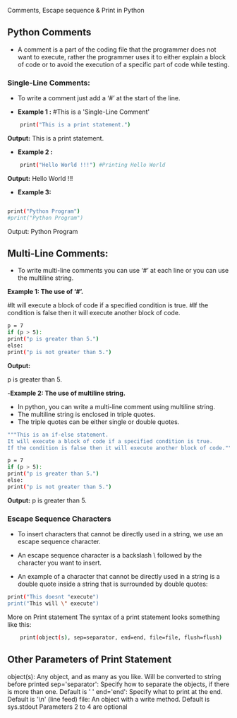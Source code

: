 Comments, Escape sequence & Print in Python

## Python Comments

- A comment is a part of the coding file that the programmer does not want to execute, rather the programmer uses it to either explain a block of code or to avoid the execution of a specific part of code while testing.

### Single-Line Comments:

- To write a comment just add a ‘#’ at the start of the line.

- **Example 1 :**
  #This is a 'Single-Line Comment'

```bash
    print("This is a print statement.")
```

**Output:**
This is a print statement.

- **Example 2 :**

```bash
    print("Hello World !!!") #Printing Hello World
```

**Output:**
Hello World !!!

- **Example 3:**

```bash

print("Python Program")
#print("Python Program")
```

Output:
Python Program

## Multi-Line Comments:

- To write multi-line comments you can use ‘#’ at each line or you can use the multiline string.

**Example 1: The use of ‘#’.**

#It will execute a block of code if a specified condition is true.
#If the condition is false then it will execute another block of code.

```bash
p = 7
if (p > 5):
print("p is greater than 5.")
else:
print("p is not greater than 5.")
```

**Output:**

p is greater than 5.

-**Example 2: The use of multiline string.**

- In python, you can write a multi-line comment using multiline string.
- The multiline string is enclosed in triple quotes.
- The triple quotes can be either single or double quotes.

```bash
"""This is an if-else statement.
It will execute a block of code if a specified condition is true.
If the condition is false then it will execute another block of code."""

p = 7
if (p > 5):
print("p is greater than 5.")
else:
print("p is not greater than 5.")
```

**Output:**
p is greater than 5.

### Escape Sequence Characters

- To insert characters that cannot be directly used in a string, we use an escape sequence character.

- An escape sequence character is a backslash \ followed by the character you want to insert.

- An example of a character that cannot be directly used in a string is a double quote inside a string that is surrounded by double quotes:

```bash
print("This doesnt "execute")
print("This will \" execute")
```

More on Print statement
The syntax of a print statement looks something like this:

```bash
    print(object(s), sep=separator, end=end, file=file, flush=flush)
```

## Other Parameters of Print Statement

object(s): Any object, and as many as you like. Will be converted to string before printed
sep='separator': Specify how to separate the objects, if there is more than one. Default is ' '
end='end': Specify what to print at the end. Default is '\n' (line feed)
file: An object with a write method. Default is sys.stdout
Parameters 2 to 4 are optional
